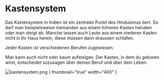 # Kastensystem

Das Kastensystem in Indien ist ein zentraler Punkt des Hinduismus dort. So darf man beispielsweise niemanden aus einem höheren Kasten heiraten 
oder man steigt ab. Manche lassen auch Leute aus einem niederen Kasten nicht in ihr Haus herein, diese müssen dann draussen schlafen.

Jeder Kasten ist verschiedenen Berufen zugewiesen.

Man kann auch nicht oder kaum aufsteigen. Der Kasten, in dem du geboren wirst, entscheidet sozusagen über deinen Beruf und über dein Leben.

![kastensystem.png](kastensystem.png) { thumbnail="true" width="400" }
